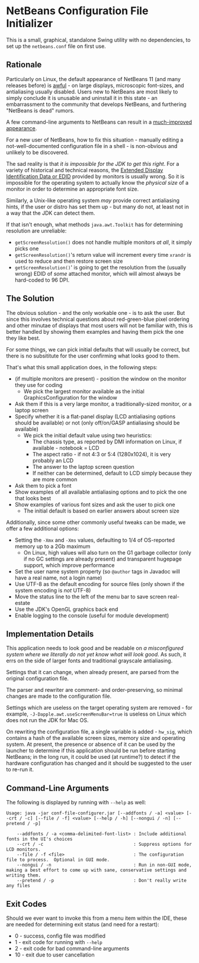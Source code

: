 NetBeans Configuration File Initializer
=======================================

This is a small, graphical, standalone Swing utility with no dependencies, to
set up the `netbeans.conf` file on first use.

Rationale
---------

Particularly on Linux, the default appearance of NetBeans 11 (and many releases
before) is [awful](https://timboudreau.com/files/screen/08-05-2019_07-03-04.png) -
on large displays, microscopic font-sizes, and antialiasing usually disabled.
Users new to NetBeans are most likely to simply conclude it is unusable and
uninstall it in this state - an embarrassment to the community that develops
NetBeans, and furthering "NetBeans is dead" rumors.

A few command-line arguments to NetBeans can result in a 
[much-improved appearance](https://timboudreau.com/files/screen/08-08-2019_13-22-28.png).

For a new user of NetBeans, how to fix this situation - manually editing a
not-well-documented configuration file in a shell - is non-obvious and unlikely
to be discovered.

The sad reality is that _it is impossible for the JDK to get this right_.  For
a variety of historical and technical reasons, the 
[Extended Display Identification Data or EDID](https://en.wikipedia.org/wiki/Extended_Display_Identification_Data)
provided by monitors is usually wrong.  So it is impossible for the operating
system to actually know the _physical size_ of a monitor in order to determine
an appropriate font size.

Similarly, a Unix-like operating system *may* provide correct antialiasing hints,
if the user or distro has set them up - but many do not, at least not in a way
that the JDK can detect them.

If that isn't enough, what methods `java.awt.Toolkit` has for determining 
resolution are unreliable:

 * `getScreenResolution()` does not handle multiple monitors _at all_, it simply
picks one
 * `getScreenResolution()`'s return value will increment every time `xrandr` is
used to reduce and then restore screen size
 * `getScreenResolution()`' is going to get the resolution from the (usually wrong)
EDID of _some_ attached monitor, which will almost always be hard-coded to 96 DPI.


The Solution
------------

The obvious solution - and the only workable one - is to ask the user.  But since
this involves technical questions about red-green-blue pixel ordering and other
minutae of displays that most users will not be familiar with, this is better
handled by showing them examples and having them pick the one they like best.

For some things, we can pick initial defaults that will usually be correct, but
there is no subsititute for the user confirming what looks good to them.

That's what this small application does, in the following steps:

 * (if multiple monitors are present) - position the window on the monitor they use for coding
   * We pick the largest monitor available as the initial GraphicsConfiguration for the window
 * Ask them if this is a very large monitor, a traditionally-sized monitor, or a laptop screen
 * Specify whether it is a flat-panel display (LCD antialiasing options should be available) or not
(only off/on/GASP antialiasing should be available)
   * We pick the initial default value using two heuristics:
     * The chassis type, as reported by DMI information on Linux, if available - notebook = LCD
     * The aspect ratio - if not 4:3 or 5:4 (1280x1024), it is very probably an LCD
     * The answer to the laptop screen question
     * If neither can be determined, default to LCD simply because they are more common
 * Ask them to pick a font
 * Show examples of all available antialiasing options and to pick the one that looks best
 * Show examples of various font sizes and ask the user to pick one
     * The initial default is based on earlier answers about screen size

Additionally, since some other commonly useful tweaks can be made, we offer a few
additional options:

 * Setting the `-Xmx` and `-Xms` values, defaulting to 1/4 of OS-reported memory up to a 2Gb maximum
   * On Linux, high values will also turn on the G1 garbage collector (only if no GC settings are
already present) and transparent hugepage support, which improve performance
 * Set the user name system property (so `@author` tags in Javadoc will have a real name, not a login name)
 * Use UTF-8 as the default encoding for source files (only shown if the system encoding is *not* UTF-8)
 * Move the status line to the left of the menu bar to save screen real-estate
 * Use the JDK's OpenGL graphics back end
 * Enable logging to the console (useful for module development)


Implementation Details
----------------------

This application needs to look good and be readable on _a misconfigured system
where we literally do not yet know what will look good_.  As such, it errs on
the side of larger fonts and traditional grayscale antialiasing.

Settings that it can change, when already present, are parsed from the original
configuration file.

The parser and rewriter are comment- and order-preserving, so minimal changes
are made to the configuration file.

Settings which are useless on the target operating system are removed - for
example, `-J-Dapple.awt.useScreenMenuBar=true` is useless on Linux which does
not run the JDK for Mac OS.

On rewriting the configuration file, a single variable is added - `hw_sig`, which
contains a hash of the available screen sizes, memory size and operating system.
At present, the presence or absence of it can be used by the launcher to determine
if this application should be run before starting NetBeans; in the long run, it
could be used (at runtime?) to detect if the hardware configuration has changed
and it should be suggested to the user to re-run it.

Command-Line Arguments
--------------------

The following is displayed by running with `--help` as well:

```
Usage: java -jar conf-file-configurer.jar [--addfonts / -a] <value> [--crt / -c] [--file / -f] <value> [--help / -h] [--nongui / -n] [--pretend / -p]

    --addfonts / -a <comma-delimited-font-list> : Include additional fonts in the UI's choices
    --crt / -c                                  : Suppress options for LCD monitors.
    --file / -f <file>                          : The configuration file to process.  Optional in GUI mode.
    --nongui / -n                               : Run in non-GUI mode, making a best effort to come up with sane, conservative settings and writing them.
    --pretend / -p                              : Don't really write any files
```

Exit Codes
---------

Should we ever want to invoke this from a menu item within the IDE, these are
needed for determining exit status (and need for a restart):

 * 0 - success, config file was modified
 * 1 - exit code for running with `--help`
 * 2 - exit code for bad command-line arguments
 * 10 - exit due to user cancellation

